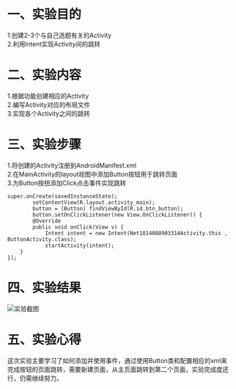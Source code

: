 # 一、实验目的
1.创建2-3个与自己选题有关的Activity  
2.利用Intent实现Activity间的跳转
# 二、实验内容
1.根据功能创建相应的Activity  
2.编写Activity对应的布局文件  
3.实现各个Activity之间的跳转
# 三、实验步骤
1.将创建的Activity注册到AndroidManifest.xml  
2.在MainActivity的layout视图中添加Button按钮用于跳转页面  
3.为Button按扭添加Click点击事件实现跳转
```
super.onCreate(savedInstanceState);
        setContentView(R.layout.activity_main);
        button = (Button) findViewById(R.id.btn_button);
        button.setOnClickListener(new View.OnClickListener() {
        @Override
        public void onClick(View v) {
            Intent intent = new Intent(Net1814080903314Activity.this , ButtonActivity.class);
            startActivity(intent);
    }
});
```
# 四、实验结果
![实验截图](https://github.com/AzStartie/android-labs-2020/blob/master/students/net1814080903314/Exp02.png)

# 五、实验心得
这次实验主要学习了如何添加并使用事件，通过使用Button类和配置相应的xml来完成按钮的页面跳转，需要新建页面，从主页面跳转到第二个页面，实验完成度还行，仍需继续努力。
